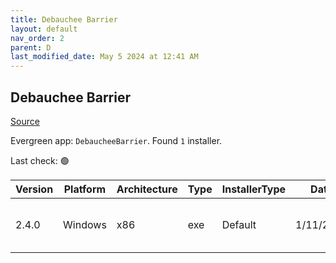 ```yaml
---
title: Debauchee Barrier
layout: default
nav_order: 2
parent: D
last_modified_date: May 5 2024 at 12:41 AM
---
```


## Debauchee Barrier

[Source](https://github.com/debauchee/barrier)

Evergreen app: `DebaucheeBarrier`. Found `1` installer.

Last check: 🟢

| Version | Platform | Architecture | Type | InstallerType | Date      | Size    | URI                                                                                                                                                                                          |
| ------- | -------- | ------------ | ---- | ------------- | --------- | ------- | -------------------------------------------------------------------------------------------------------------------------------------------------------------------------------------------- |
| 2.4.0   | Windows  | x86          | exe  | Default       | 1/11/2021 | 9279404 | [https://github.com/debauchee/barrier/releases/download/v2.4.0/BarrierSetup-2.4.0-release.exe](https://github.com/debauchee/barrier/releases/download/v2.4.0/BarrierSetup-2.4.0-release.exe) |
